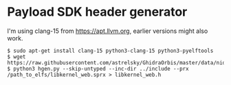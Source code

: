 # Payload SDK header generator

I'm using clang-15 from https://apt.llvm.org, earlier versions might also work.

```console
$ sudo apt-get install clang-15 python3-clang-15 python3-pyelftools
$ wget https://raw.githubusercontent.com/astrelsky/GhidraOrbis/master/data/nid_db.xml
$ python3 hgen.py --skip-untyped --inc-dir ../include --prx /path_to_elfs/libkernel_web.sprx > libkernel_web.h
```
